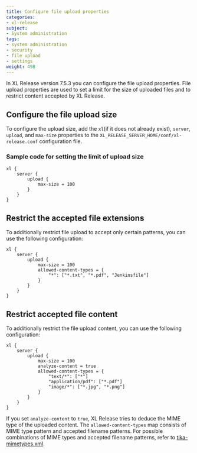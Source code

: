 ```yaml
---
title: Configure file upload properties
categories:
- xl-release
subject:
- System administration
tags:
- system administration
- security
- file upload
- settings
weight: 498
---
```


In XL Release version 7.5.3 you can configure the file upload properties.
File upload properties are used to set a limit for the size of uploaded files and to restrict content accepted by XL Release.

## Configure the file upload size

To configure the upload size, add the `xl`(if it does not already exist), `server`, `upload`, and `max-size` properties to the `XL_RELEASE_SERVER_HOME/conf/xl-release.conf` configuration file.

### Sample code for setting the limit of upload size

    xl {
        server {
            upload {
                max-size = 100
            }
        }
    }

## Restrict the accepted file extensions

To additionally restrict file upload to accept only certain patterns, you can use the following configuration:

    xl {
        server {
            upload {
                max-size = 100
                allowed-content-types = {
                    "*": ["*.txt", "*.pdf", "Jenkinsfile"]
                }
            }
        }
    }
    
## Restrict accepted file content

To additionally restrict the file upload content, you can use the following configuration:

    xl {
        server {
            upload {
                max-size = 100
                analyze-content = true
                allowed-content-types = {
                    "text/*": ["*"]
                    "application/pdf": ["*.pdf"]
                    "image/*": ["*.jpg", "*.png"]
                }
            }
        }
    }
    
If you set `analyze-content` to `true`, XL Release tries to deduce the MIME type of the uploaded content.
The `allowed-content-types` map consists of MIME type pattern and accepted filename patterns. For possible combinations of MIME types and accepted filename patterns, refer to [tika-mimetypes.xml](https://github.com/apache/tika/blob/master/tika-core/src/main/resources/org/apache/tika/mime/tika-mimetypes.xml).
